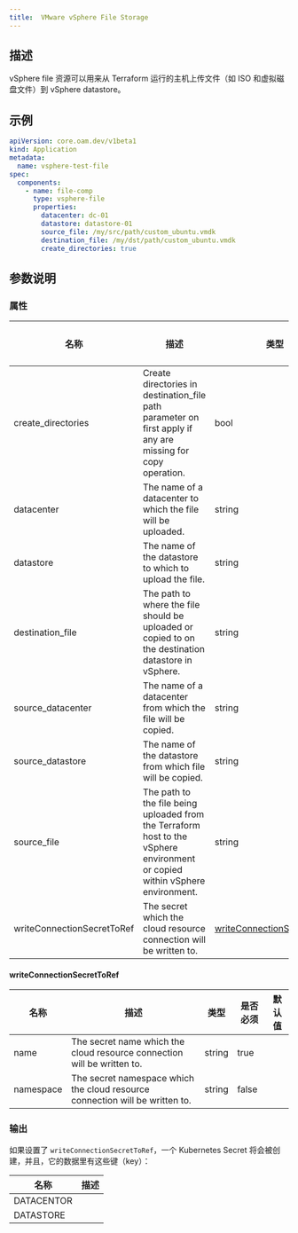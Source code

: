 ```yaml
---
title:  VMware vSphere File Storage
---
```


## 描述

vSphere file 资源可以用来从 Terraform 运行的主机上传文件（如 ISO 和虚拟磁盘文件）到 vSphere datastore。

## 示例

```yaml
apiVersion: core.oam.dev/v1beta1
kind: Application
metadata:
  name: vsphere-test-file
spec:
  components:
    - name: file-comp
      type: vsphere-file
      properties:
        datacenter: dc-01
        datastore: datastore-01
        source_file: /my/src/path/custom_ubuntu.vmdk
        destination_file: /my/dst/path/custom_ubuntu.vmdk
        create_directories: true
```

## 参数说明

### 属性

 名称 | 描述 | 类型 | 是否必须 | 默认值
 ---- | ----------- | ---- | -------- | -------
 create_directories | Create directories in destination_file path parameter on first apply if any are missing for copy operation. | bool | false |
 datacenter | The name of a datacenter to which the file will be uploaded. | string | false |
 datastore | The name of the datastore to which to upload the file. | string | false |
 destination_file | The path to where the file should be uploaded or copied to on the destination datastore in vSphere. | string | false |
 source_datacenter | The name of a datacenter from which the file will be copied. | string | false |
 source_datastore | The name of the datastore from which file will be copied. | string | false |
 source_file | The path to the file being uploaded from the Terraform host to the vSphere environment or copied within vSphere environment. | string | false |
 writeConnectionSecretToRef | The secret which the cloud resource connection will be written to. | [writeConnectionSecretToRef](#writeConnectionSecretToRef) | false |


#### writeConnectionSecretToRef

 名称 | 描述 | 类型 | 是否必须 | 默认值
 ---- | ----------- | ---- | -------- | -------
 name | The secret name which the cloud resource connection will be written to. | string | true |
 namespace | The secret namespace which the cloud resource connection will be written to. | string | false |


### 输出

如果设置了 `writeConnectionSecretToRef`，一个 Kubernetes Secret 将会被创建，并且，它的数据里有这些键（key）：

 名称 | 描述
 ------------ | -------------
 DATACENTOR |
 DATASTORE |
